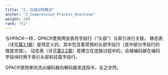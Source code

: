 ```yaml
---
title: "2. 压缩过程概览"
anchor: "2_Compression_Process_Overview"
weight: 200
rank: "h1"
---
```



与HPACK一样，QPACK使用两张表将字段行（“头部”）与索引进行关联。
静态表（详见[第3.1章]()）是预定义的，其中包含着常用的头部字段行（其中部分字段行的值是空值）。
动态表（详见[第3.2章]()）是建立在连接过程中的，会被编码器在编码字段块时用于索引头部和挂载字段行。

QPACK使用单向流从编码器向解码器发送指令，反之亦然。

